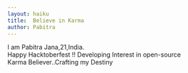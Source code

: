 ```yaml
---
layout: haiku
title:  Believe in Karma
author: Pabitra
---
```

I am Pabitra Jana,21,India.<br>
Happy Hacktoberfest !! Developing Interest in open-source<br>
Karma Believer..Crafting my Destiny<br>
